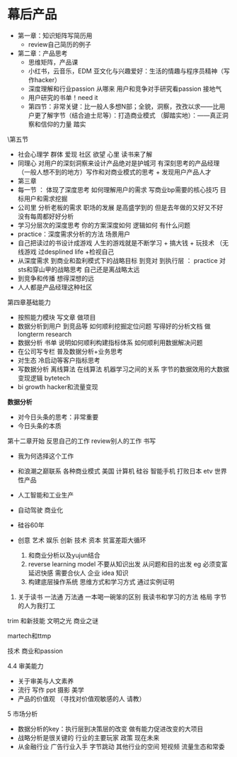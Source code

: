 # 幕后产品

- 第一章：知识矩阵写简历用
    - review自己简历的例子
- 第二章：产品思考
    - 思维矩阵，产品课
    - 小红书，云音乐，EDM 亚文化与兴趣爱好：生活的情趣与程序员精神（写作hacker）
    - 深度理解和行业passion 从哪来 用户和竞争对手研究看passion 接地气
    - 用户研究的书单！need it
    - 第四节：非常关键：比一般人多想N部；全貌，洞察，孜孜以求——比用户更了解字节（结合迪士尼等）：打造商业模式 （脚踏实地）：——真正洞察和信仰的力量 踏实


\第五节
- 社会心理学 群体 爱现 社区 欲望 心里 读书来了解
- 同理心 对用户的深刻洞察来设计产品绝对是护城河 有深刻思考的产品经理（一般人想不到的地方）写作和对商业模式的思考 + 发现用户产品人才
- 第三章
- 每一节 ： 体现了深度思考 如何理解用户的需求 写商业bp需要的核心技巧 目标用户和需求挖掘
- 公司里 分析老板的需求 职场的发展 是高盛学到的 但是去年做的又好又不好 没有每周都好好分析
- 学习分层次的深度思考 你的方案深度如何 逻辑如何 有什么问题
- practice：深度需求分析的方法 场景用户 
- 自己把读过的书设计成游戏 人生的游戏就是不断学习 + 搞大钱 + 玩技术 （无线游戏 过desplined life +检视自己
- 从深度需求 到商业和盈利模式下的战略目标 到竞对 到执行层 ： practice 对sts和穿山甲的战略思考 自己还是离战略太远
- 到竞争和传播 想得深想的远
- 人人都是产品经理这种社区


第四章基础能力


- 按照能力模块 写文章 做项目
- 数据分析到用户 到竞品等 如何顺利挖掘定位问题 写得好的分析文档 做longterm research
- 数据分析 书单 说明如何顺利构建指标体系 如何顺利用数据解决问题
- 在公司写专栏 普及数据分析+业务思考
- 对生态 冷启动等客户指标思考
- 写数据分析 离线算法 在线算法 机器学习之间的关系 字节的数据效用的大数据变现逻辑 bytetech
- bi growth hacker和流量变现

**数据分析**

- 对今日头条的思考：非常重要
- 今日头条的本质


第十二章开始 
反思自己的工作 review别人的工作
书写
- 我为何选择这个工作
- 和浪潮之巅联系 各种商业模式 美国 计算机 硅谷 智能手机 打败日本 etv 世界性产品 
- 人工智能和工业生产
- 自动驾驶 商业化
- 硅谷60年
- 创意 艺术 娱乐 创新 技术 资本 贫富差距大循环

    1. 和商业分析以及yujun结合
    2. reverse learning model 不要从知识出发 从问题和目的出发 eg 必须变富 延迟快感 需要合伙人 企业 idea 知识
    3. 构建底层操作系统 思维方式和学习方式 通过实例证明
1. 关于读书 一法通 万法通 一本喝一碗笨的区别 我读书和学习的方法 格局 字节的人为我打工



trim 和新技能 文明之光 商业之谜

martech和ttmp



技术 商业和passion


4.4 审美能力
- 关于审美与人文素养 
- 流行 写作 ppt 摄影 美学
- 产品的价值观 （寻找对价值观敏感的人 请教）

5 市场分析

- 数据分析的key：执行层到决策层的改变 做有能力促进改变的大项目
- 战略分析是很关键的 行业的主要玩家 政策 现在未来
- 从金融行业 广告行业入手 字节跳动 其他行业的空间 短视频 流量生态和常委
